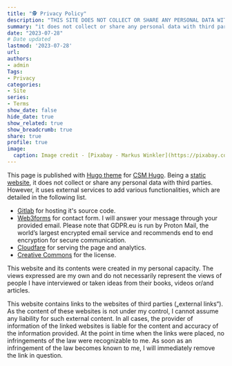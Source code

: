 ```yaml
---
title: "🕵️ Privacy Policy"
description: "THIS SITE DOES NOT COLLECT OR SHARE ANY PERSONAL DATA WITH THIRD PARTIES."
summary: "it does not collect or share any personal data with third parties."
date: "2023-07-28"
# Date updated
lastmod: '2023-07-28'
url: 
authors: 
- admin
Tags: 
- Privacy
categories: 
- Site
series: 
- Terms
show_date: false
hide_date: true
show_related: true
show_breadcrumb: true
share: true
profile: true
image:
  caption: Image credit - [Pixabay - Markus Winkler](https://pixabay.com/photos/privacy-policy-dsgvo-5243225/)
---
```


This page is published with [Hugo theme](https://themes.gohugo.io/) for [CSM Hugo](https://gohugo.io). Being a [static website](https://en.wikipedia.org/wiki/Static_web_page), it does not collect or share any personal data with third parties. However, it uses external services to add various functionalities, which are detailed in the following list.

- [<i class="fa-brands fa-gitlab"></i> Gitlab](https://about.gitlab.com/privacy/) for hosting it's source code.
- [<i class="fa-solid fa-address-book"></i> Web3forms](https://web3forms.com/privacy) for contact form. I will answer your message through your provided email. Please note that GDPR.eu is run by Proton Mail, the world’s largest encrypted email service and recommends end to end encryption for secure communication.
- [<i class="fa-brands fa-cloudflare"></i> Cloudfare](https://www.cloudflare.com/en-gb/privacypolicy/) for serving the page and analytics.
- [<i class="fa-brands fa-creative-commons"></i> Creative Commons](https://creativecommons.org/privacy/) for the license.

This website and its contents were created in my personal capacity. The views expressed are my own and do not necessarily represent the views of people I have interviewed or taken ideas from their books, videos or/and articles.

This website contains links to the websites of third parties („external links“). As the content of these websites is not under my control, I cannot assume any liability for such external content. In all cases, the provider of information of the linked websites is liable for the content and accuracy of the information provided. At the point in time when the links were placed, no infringements of the law were recognizable to me. As soon as an infringement of the law becomes known to me, I will immediately remove the link in question.
